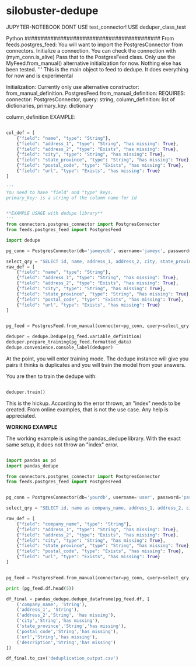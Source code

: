 # silobuster-dedupe

JUPYTER-NOTEBOOK
DONT USE test_connector!
USE deduper_class_test


Python ##########################################
From feeds.postgres_feed:
You will want to import the PostgresConnector from connectors. Initialize a connection. You can check the connection with (mym_conn.is_alive)
Pass that to the PostgresFeed class. Only use the MyFeed.from_manual() alternative initialization for now. Nothing else has been tested.
'''
This is the main object to feed to dedupe. It does everything for now and is experimental

Initialization: Currently only use alternative constructor: from_manual_definition.
PostgresFeed.from_manual_definition:
REQUIRES: connector: PostgresConnector, query: string, column_definition: list of dictionaries, primary_key: dictionary

column_definition EXAMPLE:
```python

col_def = [
    {"field": "name", "type": "String"},
    {"field": "address_1", "type": "String", "has missing": True},
    {"field": "address_2", "type": "Exists", "has missing": True},
    {"field": "city", "type": "String", "has missing": True},
    {"field": "state_province", "type": "String", "has missing": True},
    {"field": "postal_code", "type": "Exists", "has missing": True},
    {"field": "url", "type": "Exists", "has missing": True}
]

'''
You need to have "field" and "type" keys.
primary_key: is a string of the column name for id


**EXAMPLE USAGE with dedupe library**
'''
from connectors.postgres_connector import PostgresConnector
from feeds.postgres_feed import PostgresFeed

import dedupe

pg_conn = PostgresConnector(db='jameycdb', username='jameyc', password='UXZSXXXSFZeU8XKw', host='silobuster-db-do-user-12298230-0.b.db.ondigitalocean.com', port=25060)

select_qry = "SELECT id, name, address_1, address_2, city, state_province, postal_code, url, description, duplicate_id, duplicate_type FROM organizations_normalized WHERE name IS NOT NULL AND NOT name = '' AND address_1 IS NOT NULL AND NOT address_1 = '' AND city IS NOT NULL AND NOT city = ''"
raw_def = [
    {"field": "name", "type": "String"},
    {"field": "address_1", "type": "String", "has missing": True},
    {"field": "address_2", "type": "Exists", "has missing": True},
    {"field": "city", "type": "String", "has missing": True},
    {"field": "state_province", "type": "String", "has missing": True},
    {"field": "postal_code", "type": "Exists", "has missing": True},
    {"field": "url", "type": "Exists", "has missing": True}
]


pg_feed = PostgresFeed.from_manual(connector=pg_conn, query=select_qry, column_definition=raw_def, primary_key='id')

deduper = dedupe.Dedupe(pg_feed.variable_definition)
deduper.prepare_training(pg_feed.formatted_data)
dedupe.convenience.console_label(deduper)

```


At the point, you will enter training mode. The dedupe instance will give you pairs it thinks is duplicates and you will train the model from your answers.

You are then to train the dedupe with:

```python

deduper.train()

```

This is the hickup. According to the error thrown, an "index" needs to be created. From online examples, that is not the use case. Any help is appreciated.

**WORKING EXAMPLE**

The working example is using the pandas_dedupe library. With the exact same setup, it does not throw an "index" error.

```python

import pandas as pd
import pandas_dedupe

from connectors.postgres_connector import PostgresConnector
from feeds.postgres_feed import PostgresFeed


pg_conn = PostgresConnector(db='yourdb', username='user', password='pass', host='host', port=25060)

select_qry = "SELECT id, name as company_name, address_1, address_2, city, state_province, postal_code, url, description, duplicate_id, duplicate_type FROM organizations_normalized WHERE name IS NOT NULL AND NOT name = '' AND address_1 IS NOT NULL AND NOT address_1 = '' AND city IS NOT NULL AND NOT city = ''"

raw_def = [
    {"field": "company_name", "type": "String"},
    {"field": "address_1", "type": "String", "has missing": True},
    {"field": "address_2", "type": "Exists", "has missing": True},
    {"field": "city", "type": "String", "has missing": True},
    {"field": "state_province", "type": "String", "has missing": True},
    {"field": "postal_code", "type": "Exists", "has missing": True},
    {"field": "url", "type": "Exists", "has missing": True}
]


pg_feed = PostgresFeed.from_manual(connector=pg_conn, query=select_qry, column_definition=raw_def, primary_key='id')

print (pg_feed.df.head(5))

df_final = pandas_dedupe.dedupe_dataframe(pg_feed.df, [
    ('company_name', 'String'),
    ('address_1', 'String'), 
    ('address_2','String', 'has missing'), 
    ('city','String','has missing'), 
    ('state_province','String','has missing'), 
    ('postal_code','String','has missing'), 
    ('url','String','has missing'), 
    ('description','String','has missing')
])

df_final.to_csv('deduplication_output.csv')

```